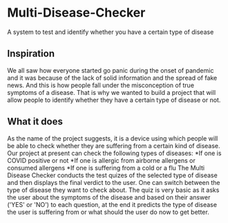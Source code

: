 # Multi-Disease-Checker
A system to test and identify whether you have a certain type of disease

## Inspiration
We all saw how everyone started go panic during the onset of pandemic and it was because of the lack of solid information and the spread of fake news. And this is how people fall under the misconception of true symptoms of a disease. That is why we wanted to build a project that will allow people to identify whether they have a certain type of disease or not.

## What it does
As the name of the project suggests, it is a device using which people will be able to check whether they are suffering from a certain kind of disease. Our project at present can check the following types of diseases:
*If one is COVID positive or not
*If one is allergic from airborne allergens or consumed allergens
*If one is suffering from a cold or a flu
The Multi Disease Checker conducts the test quizes of the selected type of disease and then displays the final verdict to the user. One can switch between the type of disease they want to check about. The quiz is very basic as it asks the user about the symptoms of the disease and based on their answer ('YES' or 'NO') to each question, at the end it predicts the type of disease the user is suffering from or what should the user do now to get better. 
